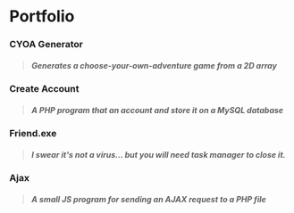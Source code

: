 # Portfolio

### CYOA Generator
> ##### Generates a choose-your-own-adventure game from a 2D array
### Create Account
> ##### A PHP program that an account and store it on a MySQL database
### Friend.exe
> ##### I swear it's not a virus... but you will need task manager to close it.
### Ajax
> ##### A small JS program for sending an AJAX request to a PHP file
